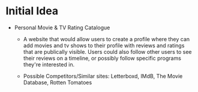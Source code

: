 # Initial Idea
* Personal Movie & TV Rating Catalogue
  * A website that would allow users to create a profile where they can add movies and tv shows to their profile with reviews and ratings that are publically visible. Users could also follow other users to see their reviews on a timeline, or possibly follow specific programs they're interested in.

  * Possible Competitors/Similar sites: Letterboxd, IMdB, The Movie Database, Rotten Tomatoes